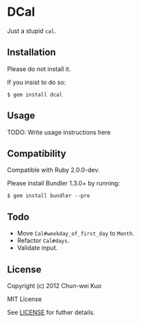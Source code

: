 # DCal

Just a stupid `cal`.

## Installation

Please do not install it.

If you insist to do so:

    $ gem install dcal

## Usage

TODO: Write usage instructions here

## Compatibility

Compatible with Ruby 2.0.0-dev.

Please install Bundler 1.3.0+ by running:

    $ gem install bundler --pre

## Todo

* Move `Cal#weekday_of_first_day` to `Month`.
* Refactor `Cal#days`.
* Validate input.

## License

Copyright (c) 2012 Chun-wei Kuo

MIT License

See [LICENSE] for futher details.

[LICENSE]: https://github.com/Domon/dcal/blob/master/LICENSE.txt
